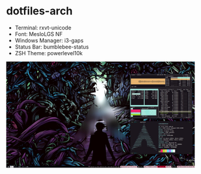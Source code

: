# dotfiles-arch

- Terminal: rxvt-unicode
- Font: MesloLGS NF
- Windows Manager: i3-gaps
- Status Bar: bumblebee-status
- ZSH Theme: powerlevel10k


![alt text](https://github.com/spenkk/dotfiles-arch/blob/master/screenshot2-august.jpg)

